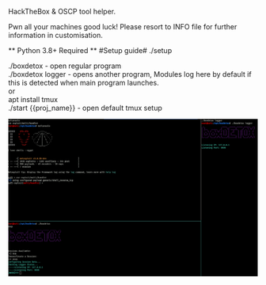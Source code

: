 HackTheBox & OSCP tool helper.

Pwn all your machines good luck!
Please resort to INFO file for further information in customisation.

** Python 3.8+ Required **
#Setup guide#
./setup

./boxdetox - open regular program <br/>
./boxdetox logger - opens another program, Modules log here by default if this is detected when main program launches.<br/>
or <br/>
apt install tmux <br/>
./start {{proj_name}} - open default tmux setup <br/>


![Alt text](./example.png?raw=true "Showcase Menu")
